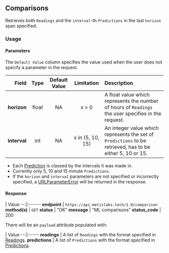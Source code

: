 ## Comparisons
Retrieves both `Readings` and the `interval`-th `Predictions` in the last `horizon` span specified.

### Usage

#### Parameters

The `Default Value` column specifies the value used when the user does not specify a parameter in the request.

Field | Type | Default Value | Limitation | Description
-----:|:----:|:-------------:|:-----:|:-----------
__horizon__ | float | NA | x > 0 | A float value which represents the number of hours of `Readings` the user specifies in the request.
__interval__ | int | NA | x in (5, 10, 15) | An integer value which represents the set of `Predictions` to be retrieved, has to be either 5, 10 or 15.

* Each [Prediction](#predictions) is classed by the intervals it was made in.
* Currently only 5, 10 and 15 minute `Predictions`.
* If the `horizon` and `interval` parameters are not specified or incorrectly specified, a [URLParameterError](#client-based-errors) will be returned in the response.

#### Response

  | Value
--:|:------
__endpoint__ | `https://api.metislabs.tech/1.0/comparison`
__method(s)__ | `GET`
__status__ | "OK"
__message__ | "ML comparisons"
__status_code__ | 200

There will be an `payload` attribute populated with:

  | Value
--:|:-----
__readings__ | A list of `Readings` with the format specified in [Readings](#readings).
__predictions__ | A list of `Predictions` with the format specified in [Predictions](#predictions).